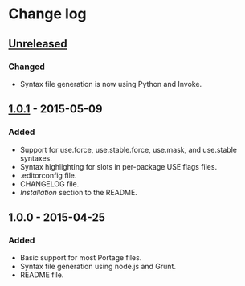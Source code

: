 Change log
==========

[Unreleased][unreleased]
------------------------
### Changed
- Syntax file generation is now using Python and Invoke.

[1.0.1] - 2015-05-09
--------------------
### Added
- Support for use.force, use.stable.force, use.mask, and use.stable syntaxes.
- Syntax highlighting for slots in per-package USE flags files.
- .editorconfig file.
- CHANGELOG file.
- *Installation* section to the README.

1.0.0 - 2015-04-25
------------------
### Added
- Basic support for most Portage files.
- Syntax file generation using node.js and Grunt.
- README file.

[unreleased]: https://github.com/krizalys/sublime-portage/compare/1.0.1...HEAD
[1.0.1]:      https://github.com/krizalys/sublime-portage/compare/1.0.0...1.0.1
